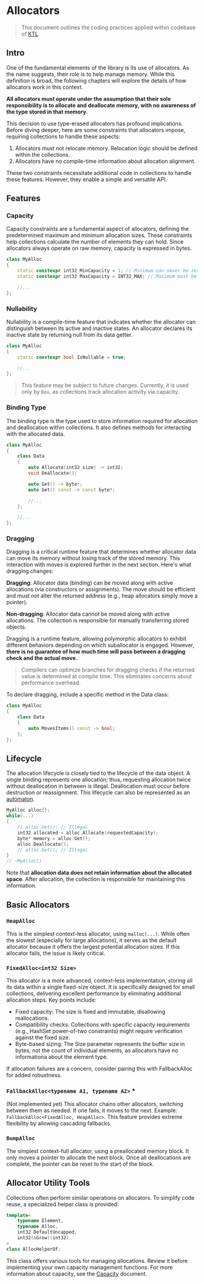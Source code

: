 # Allocators

> This document outlines the coding practices applied within codebase of [KTL](https://github.com/mtszkarbowiak/mk-stl).


## Intro

One of the fundamental elements of the library is its use of allocators. As the name suggests, their role is to help manage memory. While this definition is broad, the following chapters will explore the details of how allocators work in this context.

**All allocators must operate under the assumption that their sole responsibility is to allocate and deallocate memory, with no awareness of the type stored in that memory.**

This decision to use type-erased allocators has profound implications. Before diving deeper, here are some constraints that allocators impose, requiring collections to handle these aspects:

1. Allocators must not relocate memory. Relocation logic should be defined within the collections.
2. Allocators have no compile-time information about allocation alignment.

These two constraints necessitate additional code in collections to handle these features. However, they enable a simple and versatile API.


## Features

### Capacity

Capacity constraints are a fundamental aspect of allocators, defining the predetermined maximum and minimum allocation sizes. These constraints help collections calculate the number of elements they can hold. Since allocators always operate on raw memory, capacity is expressed in bytes.

```cpp
class MyAlloc
{
    static constexpr int32 MinCapacity = 1; // Minimum can never be zero (or less)
    static constexpr int32 MaxCapacity = INT32_MAX; // Maximum must be not smaller than minimum 

    //...
};
```

### Nullability

Nullability is a compile-time feature that indicates whether the allocator can distinguish between its active and inactive states. An allocator declares its inactive state by returning null from its data getter.

```cpp
class MyAlloc
{
    static constexpr bool IsNullable = true;

    //...
};
```

> This feature may be subject to future changes. Currently, it is used only by `Box`, as collections track allocation activity via capacity.

### Binding Type

The binding type is the type used to store information required for allocation and deallocation within collections. It also defines methods for interacting with the allocated data.

```cpp
class MyAlloc
{
    class Data
    {
        auto Allocate(int32 size) -> int32;
        void Deallocate();

        auto Get() -> byte*;
        auto Get() const -> const byte*;

        //...
    };

    //...
};
```

### Dragging

Dragging is a critical runtime feature that determines whether allocator data can move its memory without losing track of the stored memory. This interaction with moves is explored further in the next section. Here's what dragging changes:

**Dragging**: Allocator data (binding) can be moved along with active allocations (via constructors or assignments). The move should be efficient and must not alter the returned address (e.g., heap allocators simply move a pointer).

**Non-dragging**: Allocator data cannot be moved along with active allocations. The collection is responsible for manually transferring stored objects.

Dragging is a runtime feature, allowing polymorphic allocators to exhibit different behaviors depending on which suballocator is engaged. However, **there is no guarantee of how much time will pass between a dragging check and the actual move.**

> Compilers can optimize branches for dragging checks if the returned value is determined at compile time. This eliminates concerns about performance overhead.

To declare dragging, include a specific method in the Data class:

```cpp
class MyAlloc
{
    class Data
    {
        auto MovesItems() const -> bool;
    };
};
```

## Lifecycle

The allocation lifecycle is closely tied to the lifecycle of the data object. A single binding represents one allocation; thus, requesting allocation twice without deallocation in between is illegal. Deallocation must occur before destruction or reassignment. This lifecycle can also be represented as an [automaton](Images/AllocDataAutomata.svg).

```cpp
MyAlloc alloc{};
while(...)
{
    // alloc.Get(); // Illegal
    int32 allocated = alloc.Allocate(requestedCapacity);
    byte* memory = alloc.Get();
    alloc.Deallocate();
    // alloc.Get(); // Illegal
}
// ~MyAlloc()
```

Note that **allocation data does not retain information about the allocated space**. After allocation, the collection is responsible for maintaining this information.


## Basic Allocators

### `HeapAlloc`

This is the simplest context-less allocator, using `malloc(...)`. While often the slowest (especially for large allocations), it serves as the default allocator because it offers the largest potential allocation sizes. If this allocator fails, the issue is likely critical.

### `FixedAlloc<int32 Size>`

This allocator is a more advanced, context-less implementation, storing all its data within a single fixed-size object. It is specifically designed for small collections, delivering excellent performance by eliminating additional allocation steps. Key points include:

- Fixed capacity: The size is fixed and immutable, disallowing reallocations.
- Compatibility checks: Collections with specific capacity requirements (e.g., HashSet power-of-two constraints) might require verification against the fixed size.
- Byte-based sizing: The Size parameter represents the buffer size in bytes, not the count of individual elements, as allocators have no informationa about the element type.

If allocation failures are a concern, consider pairing this with FallbackAlloc for added robustness.

### `FallbackAlloc<typename A1, typename A2>` *

(Not implemented yet) This allocator chains other allocators, switching between them as needed. If one fails, it moves to the next. Example: `FallbackAlloc<FixedAlloc, HeapAlloc>`. This feature provides extreme flexibility by allowing cascading fallbacks.

### `BumpAlloc`

The simplest context-full allocator, using a preallocated memory block. It only moves a pointer to allocate the next block. Once all deallocations are complete, the pointer can be reset to the start of the block.


## Allocator Utility Tools

Collections often perform similar operations on allocators. To simplify code reuse, a specialized helper class is provided:

```cpp
template<
    typename Element, 
    typename Alloc, 
    int32 DefaultUncapped,
    int32(&Grow)(int32)
>
class AllocHelperOf;
```

This class offers various tools for managing allocations. Review it before implementing your own capacity management functions. For more information about capacity, see the [Capacity](Capacity.md) document.
